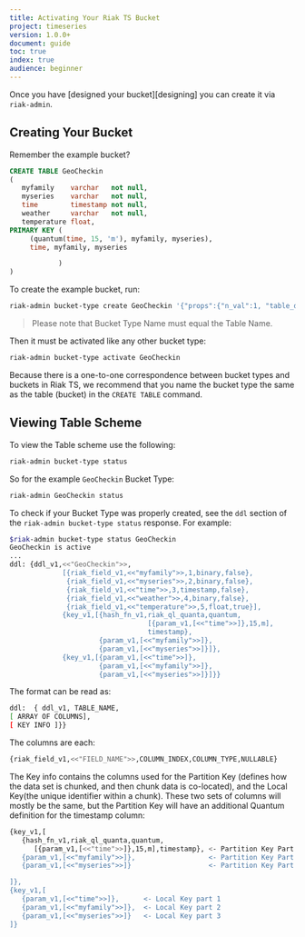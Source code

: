 ```yaml
---
title: Activating Your Riak TS Bucket
project: timeseries
version: 1.0.0+
document: guide
toc: true
index: true
audience: beginner
---
```


Once you have [designed your bucket][designing] you can create it via `riak-admin`.

## Creating Your Bucket
Remember the example bucket?

```sql
CREATE TABLE GeoCheckin
(
   myfamily    varchar   not null,
   myseries    varchar   not null,
   time        timestamp not null,
   weather     varchar   not null,
   temperature float,
PRIMARY KEY (
     (quantum(time, 15, 'm'), myfamily, myseries),
     time, myfamily, myseries

            )
)
```

To create the example bucket, run:

```sh
riak-admin bucket-type create GeoCheckin '{"props":{"n_val":1, "table_def": "CREATE TABLE GeoCheckin \( myfamily varchar not null, myseries varchar not null,time timestamp not null, weather varchar not null, temperature float,PRIMARY KEY \( \(quantum\(time, 15, 'm'\), myfamily, myseries\),time, myfamily, myseries \)\)"}}'
```

>Please note that Bucket Type Name must equal the Table Name.

Then it must be activated like any other bucket type:

```sh
riak-admin bucket-type activate GeoCheckin
```

Because there is a one-to-one correspondence between bucket types and buckets in Riak TS, we recommend that you name the bucket type the same as the table (bucket) in the `CREATE TABLE` command.

## Viewing Table Scheme

To view the Table scheme use the following:

```sh
riak-admin bucket-type status
```

So for the example `GeoCheckin` Bucket Type:

```sh
riak-admin GeoCheckin status
```

To check if your Bucket Type was properly created, see the `ddl` section of the `riak-admin bucket-type status` response. For example:

```sh
$riak-admin bucket-type status GeoCheckin
GeoCheckin is active
...
ddl: {ddl_v1,<<"GeoCheckin">>,
             [{riak_field_v1,<<"myfamily">>,1,binary,false},
              {riak_field_v1,<<"myseries">>,2,binary,false},
              {riak_field_v1,<<"time">>,3,timestamp,false},
              {riak_field_v1,<<"weather">>,4,binary,false},
              {riak_field_v1,<<"temperature">>,5,float,true}],
             {key_v1,[{hash_fn_v1,riak_ql_quanta,quantum,
                                  [{param_v1,[<<"time">>]},15,m],
                                  timestamp},
                      {param_v1,[<<"myfamily">>]},
                      {param_v1,[<<"myseries">>]}]},
             {key_v1,[{param_v1,[<<"time">>]},
                      {param_v1,[<<"myfamily">>]},
                      {param_v1,[<<"myseries">>]}]}}
```

The format can be read as:

```sh
ddl:  { ddl_v1, TABLE_NAME, 
[ ARRAY OF COLUMNS], 
[ KEY INFO ]}}
```

The columns are each:

```sh
{riak_field_v1,<<"FIELD_NAME">>,COLUMN_INDEX,COLUMN_TYPE,NULLABLE}
```

The Key info contains the columns used for the Partition Key (defines how the data set is chunked, and then chunk data is co-located), and the Local Key(the unique identifier within a chunk). These two sets of columns will mostly be the same, but the Partition Key will have an additional Quantum definition for the timestamp column:

```sh
{key_v1,[
   {hash_fn_v1,riak_ql_quanta,quantum,
      [{param_v1,[<<"time">>]},15,m],timestamp}, <- Partition Key Part 1
   {param_v1,[<<"myfamily">>]},                  <- Partition Key Part 2 
   {param_v1,[<<"myseries">>]}                   <- Partition Key Part 3

]},
{key_v1,[
   {param_v1,[<<"time">>]},      <- Local Key part 1
   {param_v1,[<<"myfamily">>]},  <- Local Key part 2
   {param_v1,[<<"myseries">>]}   <- Local Key part 3
]}
```
